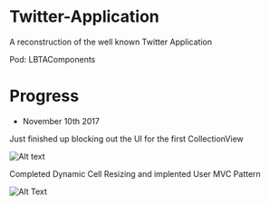 # Twitter-Application
A reconstruction of the well known Twitter Application

Pod: LBTAComponents

# Progress

- November 10th 2017

Just finished up blocking out the UI for the first CollectionView

![Alt text](https://user-images.githubusercontent.com/6439751/32672066-aae92e4c-c641-11e7-8365-0e7fe628d7b0.png)

Completed Dynamic Cell Resizing and implented User MVC Pattern

![Alt Text](https://user-images.githubusercontent.com/6439751/32674288-88ae0646-c64a-11e7-8bf5-c79f739ee66c.png)

